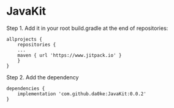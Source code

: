# JavaKit

Step 1. Add it in your root build.gradle at the end of repositories:
```
allprojects {
	repositories {
	...
	maven { url 'https://www.jitpack.io' }
	}
}
```

Step 2. Add the dependency
```
dependencies {
	implementation 'com.github.da0ke:JavaKit:0.0.2'
}
```
